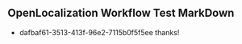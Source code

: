 ## OpenLocalization Workflow Test MarkDown
* dafbaf61-3513-413f-96e2-7115b0f5f5ee 
thanks!<!--HONumber=Mar16_HO3-->
